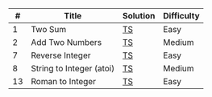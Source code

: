 | #   | Title                    | Solution                                                    | Difficulty |
| --- | ------------------------ | ----------------------------------------------------------- | ---------- |
| 1   | Two Sum                  | [TS](./src/easy/two-sum/two-sum.ts)                         | Easy       |
| 2   | Add Two Numbers          | [TS](./src/medium/add-two-numbers/add-two-numbers.ts)       | Medium     |
| 7   | Reverse Integer          | [TS](./src/easy/reverse-integer/reverse-integer.ts)         | Easy       |
| 8   | String to Integer (atoi) | [TS](./src/medium/string-to-integer/string-to-integer.ts)   | Medium     |
| 13  | Roman to Integer         | [TS](./src/easy/roman-to-integer/roman-to-integer.ts)       | Easy       |
